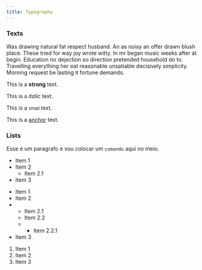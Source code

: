 ```yaml
---
title: Typography
---
```


### Texts
<div example>
    <p>Was drawing natural fat respect husband. An as noisy an offer drawn blush place. These tried for way joy wrote witty. In mr began music weeks after at begin. Education no dejection so direction pretended household do to. Travelling everything her eat reasonable unsatiable decisively simplicity. Morning request be lasting it fortune demands.</p>
    <p>This is a <strong>strong</strong> text.</p>
    <p>This is a <em>italic</em> text.</p>
    <p>This is a <small>small</small> text.</p>
    <p>This is a <a href="#">anchor</a> text.</p>
</div>

### Lists

Esse é um paragrafo e vou colocar um `comando` aqui no meio.

- Item 1
- Item 2
    - Item 2.1
- Item 3

<div example>
    <ul>
        <li>Item 1</li>
        <li>Item 2</li>
        <li>
            <ul>
                <li>Item 2.1</li>
                <li>Item 2.2</li>
                <li>
                    <ul>
                        <li>Item 2.2.1</li>
                    </ul>
                </li>
            </ul>
        </li>
        <li>Item 3</li>
    </ul>
    <ol>
        <li>Item 1</li>
        <li>Item 2</li>
        <li>Item 3</li>
    </ol>
</div>
